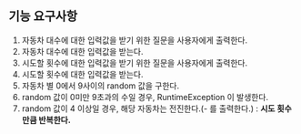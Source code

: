 ## 기능 요구사항
1. 자동차 대수에 대한 입력값을 받기 위한 질문을 사용자에게 출력한다.
2. 자동차 대수에 대한 입력값을 받는다.
3. 시도할 횟수에 대한 입력값을 받기 위한 질문을 사용자에게 출력한다.
4. 시도할 횟수에 대한 입력값을 받는다.
5. 자동차 별 0에서 9사이의 random 값을 구한다.
6. random 값이 0미만 9초과의 수일 경우, RuntimeException 이 발생한다.
7. random 값이 4 이상일 경우, 해당 자동차는 전진한다.(- 를 출력한다.) : **시도 횟수만큼 반복한다.**